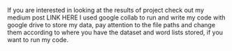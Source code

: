If you are interested in looking at the results of project check out my medium post LINK HERE
I used google collab to run and write my code with google drive to store my data, pay attention to the file paths and change them according to where you have the dataset and word lists stored, if you want to run my code.
